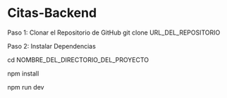 
# Citas-Backend

Paso 1: Clonar el Repositorio de GitHub
git clone URL_DEL_REPOSITORIO

Paso 2: Instalar Dependencias

cd NOMBRE_DEL_DIRECTORIO_DEL_PROYECTO

npm install

npm run dev
  
